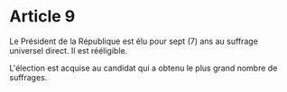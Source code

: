 # Article 9

Le Président de la République est élu pour sept (7) ans au suffrage universel direct. Il est rééligible.

L'élection est acquise au candidat qui a obtenu le plus grand nombre de suffrages.